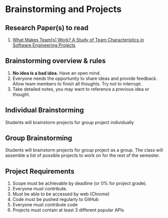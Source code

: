 # Brainstorming and Projects


## Research Paper(s) to read
1. [What Makes Team[s] Work? A Study of Team Characteristics in Software Engineering Projects](https://ieeexplore.ieee.org/document/9659667)

## Brainstorming overview & rules
1. **No idea is a bad idea.** Have an open mind.
3. Everyone needs the opportunity to share ideas and provide feedback.  Allow team members to finish all thoughts. Try not to interrupt. 
4. Take detailed notes, you may want to reference a previous idea or thought.

## Individual Brainstorming
Students will brainstorm projects for group project individually 

## Group Brainstorming
Students will brainstorm projects for group project as a group. The class will assemble a list of possible projects to work on for the rest of the semester.

## Project Requirements
1. Scope must be achievable by deadline (or 0% for project grade).
2. Everyone must contribute.
3. Must be able to be accessed by web (Chrome) 
4. Code must be pushed regularly to GitHub
5. Everyone must contribute code
6. Projects must contain at least 3 different popular APIs


